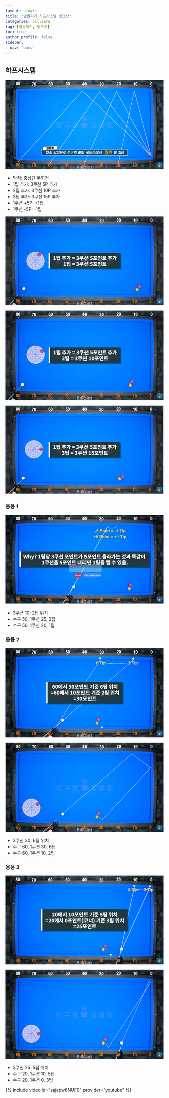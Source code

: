 ```yaml
---
layout: single
title: "옆돌리기 하프시스템 뱅크샷"
categories: billiard
tag: [옆돌리기, 뱅크샷] 
toc: true
author_profile: false
sidebar:
  nav: "docs"
---
```


## 하프시스템
[![옆돌리기 하프시스템 뱅크샷](/images/하프시스템.png)](/images/하프시스템.png)
- 당점: 중상단 무회전
- 1팁 추가: 3쿠션 5P 추가
- 2팁 추가: 3쿠션 10P 추가
- 3팁 추가: 3쿠션 15P 추가
- 1쿠션 +5P: +1팁
- 1쿠션 -5P: -1팁

[![옆돌리기 하프시스템 뱅크샷 1팁](/images/하프시스템_1팁.png)](/images/하프시스템_1팁.png)

[![옆돌리기 하프시스템 뱅크샷 2팁](/images/하프시스템_2팁.png)](/images/하프시스템_2팁.png)

[![옆돌리기 하프시스템 뱅크샷 2팁](/images/하프시스템_3팁.png)](/images/하프시스템_3팁.png)

### 응용 1
[![옆돌리기 하프시스템 뱅크샷 응용1](/images/하프시스템_응용1.png)](/images/하프시스템_응용1.png)
- 3쿠션 10: 2팁 위치
- 수구 50, 1쿠션 25, 2팁 
- 수구 50, 1쿠션 20, 1팁
### 응용 2
[![옆돌리기 하프시스템 뱅크샷 응용2](/images/하프시스템_응용2-1.png)](/images/하프시스템_응용2-1.png)

[![옆돌리기 하프시스템 뱅크샷 응용2](/images/하프시스템_응용2-2.png)](/images/하프시스템_응용2-2.png)
- 3쿠션 30: 6팁 위치
- 수구 60, 1쿠션 30, 6팁 
- 수구 60, 1쿠션 10, 2팁

### 응용 3
[![옆돌리기 하프시스템 뱅크샷 응용3](/images/하프시스템_응용3-1.png)](/images/하프시스템_응용3-1.png)

[![옆돌리기 하프시스템 뱅크샷 응용3](/images/하프시스템_응용3-2.png)](/images/하프시스템_응용3-2.png)
-  3쿠션 25: 5팁 위치
- 수구 20, 1쿠션 10, 5팁 
- 수구 20, 1쿠션 0, 3팁

{% include video id="sajapw8NUF0" provider="youtube" %}
